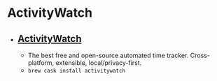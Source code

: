 # ActivityWatch
- [ActivityWatch](https://activitywatch.net/)
  - 
  - The best free and open-source automated time tracker. Cross-platform, extensible, local/privacy-first.
  - `brew cask install activitywatch`
